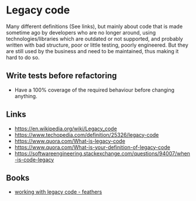# Legacy code

Many different definitions (See links), but mainly about code that is made sometime ago by developers who are no longer around, using technologies/libraries which are outdated or not supported, and probably written with bad structure, poor or little testing, poorly engineered. But they are still used by the business and need to be maintained, thus making it hard to do so.

## Write tests before refactoring

- Have a 100% coverage of the required behaviour before changing anything.

## Links

- https://en.wikipedia.org/wiki/Legacy_code
- https://www.techopedia.com/definition/25326/legacy-code
- https://www.quora.com/What-is-legacy-code
- https://www.quora.com/What-is-your-definition-of-legacy-code
- https://softwareengineering.stackexchange.com/questions/94007/when-is-code-legacy


## Books

- [working with legacy code - feathers]()
